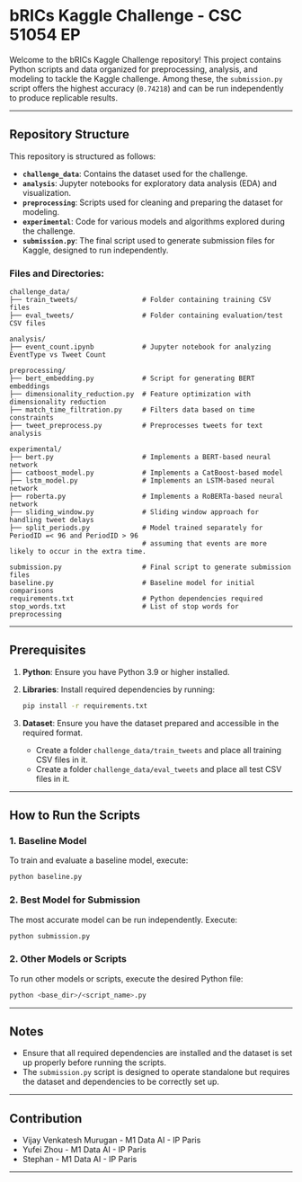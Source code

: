 # bRICs Kaggle Challenge - CSC 51054 EP

Welcome to the bRICs Kaggle Challenge repository! This project contains Python scripts and data organized for
preprocessing, analysis, and modeling to tackle the Kaggle challenge. Among these, the `submission.py` script offers the
highest accuracy (```0.74218```) and can be run independently to produce replicable results.

---

## Repository Structure

This repository is structured as follows:

- **`challenge_data`**: Contains the dataset used for the challenge.
- **`analysis`**: Jupyter notebooks for exploratory data analysis (EDA) and visualization.
- **`preprocessing`**: Scripts used for cleaning and preparing the dataset for modeling.
- **`experimental`**: Code for various models and algorithms explored during the challenge.
- **`submission.py`**: The final script used to generate submission files for Kaggle, designed to run independently.

### Files and Directories:

```
challenge_data/
├── train_tweets/                # Folder containing training CSV files
├── eval_tweets/                 # Folder containing evaluation/test CSV files

analysis/
├── event_count.ipynb            # Jupyter notebook for analyzing EventType vs Tweet Count

preprocessing/
├── bert_embedding.py            # Script for generating BERT embeddings
├── dimensionality_reduction.py  # Feature optimization with dimensionality reduction
├── match_time_filtration.py     # Filters data based on time constraints
├── tweet_preprocess.py          # Preprocesses tweets for text analysis

experimental/
├── bert.py                      # Implements a BERT-based neural network
├── catboost_model.py            # Implements a CatBoost-based model
├── lstm_model.py                # Implements an LSTM-based neural network
├── roberta.py                   # Implements a RoBERTa-based neural network
├── sliding_window.py            # Sliding window approach for handling tweet delays
├── split_periods.py             # Model trained separately for PeriodID =< 96 and PeriodID > 96
                                 # assuming that events are more likely to occur in the extra time.

submission.py                    # Final script to generate submission files
baseline.py                      # Baseline model for initial comparisons
requirements.txt                 # Python dependencies required
stop_words.txt                   # List of stop words for preprocessing
```

---

## Prerequisites

1. **Python**: Ensure you have Python 3.9 or higher installed.
2. **Libraries**: Install required dependencies by running:

    ```bash
    pip install -r requirements.txt
    ```

3. **Dataset**: Ensure you have the dataset prepared and accessible in the required format.
    - Create a folder `challenge_data/train_tweets` and place all training CSV files in it.
    - Create a folder `challenge_data/eval_tweets` and place all test CSV files in it.

---

## How to Run the Scripts

### 1. **Baseline Model**

To train and evaluate a baseline model, execute:

   ```bash
   python baseline.py
   ```

### 2. **Best Model for Submission**

The most accurate model can be run independently. Execute:

   ```bash
   python submission.py
   ```

### 2. **Other Models or Scripts**

To run other models or scripts, execute the desired Python file:

   ```bash
   python <base_dir>/<script_name>.py
   ```

---

## Notes

- Ensure that all required dependencies are installed and the dataset is set up properly before running the scripts.
- The `submission.py` script is designed to operate standalone but requires the dataset and dependencies to be correctly
  set up.

---

## Contribution

- Vijay Venkatesh Murugan - M1 Data AI - IP Paris
- Yufei Zhou - M1 Data AI - IP Paris
- Stephan - M1 Data AI - IP Paris

---
